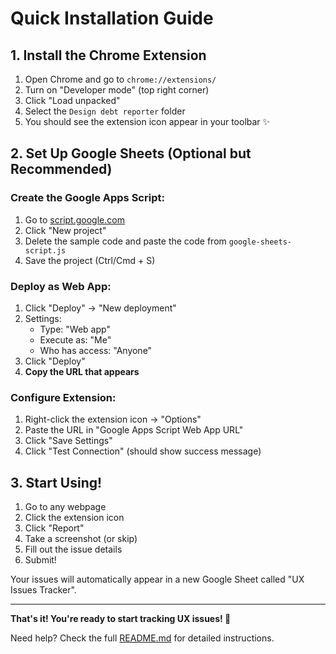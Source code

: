 # Quick Installation Guide

## 1. Install the Chrome Extension

1. Open Chrome and go to `chrome://extensions/`
2. Turn on "Developer mode" (top right corner)
3. Click "Load unpacked"
4. Select the `Design debt reporter` folder
5. You should see the extension icon appear in your toolbar ✨

## 2. Set Up Google Sheets (Optional but Recommended)

### Create the Google Apps Script:

1. Go to [script.google.com](https://script.google.com)
2. Click "New project"
3. Delete the sample code and paste the code from `google-sheets-script.js`
4. Save the project (Ctrl/Cmd + S)

### Deploy as Web App:

1. Click "Deploy" → "New deployment"
2. Settings:
   - Type: "Web app"  
   - Execute as: "Me"
   - Who has access: "Anyone"
3. Click "Deploy"
4. **Copy the URL that appears**

### Configure Extension:

1. Right-click the extension icon → "Options"
2. Paste the URL in "Google Apps Script Web App URL"
3. Click "Save Settings"
4. Click "Test Connection" (should show success message)

## 3. Start Using!

1. Go to any webpage
2. Click the extension icon
3. Click "Report" 
4. Take a screenshot (or skip)
5. Fill out the issue details
6. Submit!

Your issues will automatically appear in a new Google Sheet called "UX Issues Tracker".

---

**That's it! You're ready to start tracking UX issues! 🎯**

Need help? Check the full [README.md](README.md) for detailed instructions.

